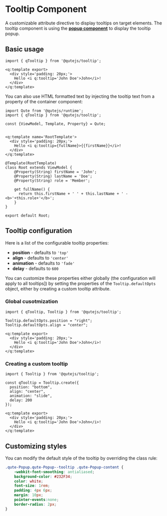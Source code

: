 # Tooltip Component

A customizable attribute directive to display tooltips on target elements. 
The tooltip component is using the **[popup component](#/components/popup)** to display the tooltip popup.

## Basic usage

```jsq
import { qTooltip } from '@qutejs/tooltip';

<q:template export>
  <div style='padding: 20px;'>
    Hello <i q:tooltip='John Doe'>John</i>!
  </div>
</q:template>
```

You can also use HTML formatted text by injecting the tooltip text from a property of the container component:

```jsq
import Qute from '@qutejs/runtime';
import { qTooltip } from '@qutejs/tooltip';

const {ViewModel, Template, Property} = Qute;


<q:template name='RootTemplate'>
  <div style='padding: 20px;'>
    Hello <i q:tooltip={fullName}>{{firstName}}</i>!
  </div>
</q:template>

@Template(RootTemplate)
class Root extends ViewModel {
    @Property(String) firstName = 'John';
    @Property(String) lastName = 'Doe';
    @Property(String) role = 'Member';

    get fullName() {
      return this.firstName + ' ' + this.lastName + ' - <b>'+this.role+'</b>';
    }
}

export default Root;
```

## Tooltip configuration

Here is a list of the configurable tooltip properties:

* **position** - defaults to `'top'`
* **align** - defaults to `'center'`
* **animation** - defaults to `'fade'`
* **delay** - defaults to `600`

You can customize these properties either globally (the configuration will apply to all tooltips]) by setting the properties of the `Tooltip.defaultOpts` object, either by creating a custom tooltip attribute. 

### Global cusotmization

```jsq
import { qTooltip, Tooltip } from '@qutejs/tooltip';

Tooltip.defaultOpts.position = "right";
Tooltip.defaultOpts.align = "center";

<q:template export>
  <div style='padding: 20px;'>
    Hello <i q:tooltip='John Doe'>John</i>!
  </div>
</q:template>
```

### Creating a custom tooltip

```jsq
import { Tooltip } from '@qutejs/tooltip';

const qTooltip = Tooltip.create({
  position: "bottom",
  align: "center",
  animation: "slide",
  delay: 200
});

<q:template export>
  <div style='padding: 20px;'>
    Hello <i q:tooltip='John Doe'>John</i>!
  </div>
</q:template>
```

## Customizing styles

You can modify the default style of the tooltip by overriding the class rule:

```css
.qute-Popup.qute-Popup--tooltip .qute-Popup-content {
    -webkit-font-smoothing: antialiased;
    background-color: #232F34;
    color: white;
    font-size: 1rem;
    padding: 4px 6px;
    margin: 10px;
    pointer-events:none;
    border-radius: 2px;
}
```
